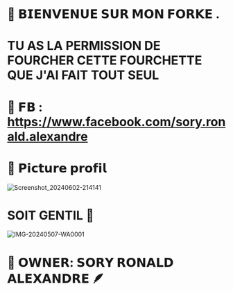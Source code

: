 # 📍 𝗕𝗜𝗘𝗡𝗩𝗘𝗡𝗨𝗘 𝗦𝗨𝗥 𝗠𝗢𝗡 𝗙𝗢𝗥𝗞𝗘 .

# TU AS LA PERMISSION DE FOURCHER CETTE FOURCHETTE QUE J'AI FAIT TOUT SEUL 

# 🎯 𝗙𝗕 : https://www.facebook.com/sory.ronald.alexandre

# 🎯 𝗣𝗶𝗰𝘁𝘂𝗿𝗲 𝗽𝗿𝗼𝗳𝗶𝗹

![Screenshot_20240602-214141](https://github.com/SoryRonald/Ronald-projet-1/assets/165383634/41c5bc6b-4e9e-46d3-8874-3bba59de348f)


# SOIT GENTIL 🙂
![IMG-20240507-WA0001](https://github.com/SoryRonald/Ronald-projet-1/assets/165383634/b9066717-26eb-42ac-8426-7e177ffd3bd7)

# 🎯 𝗢𝗪𝗡𝗘𝗥: 𝗦𝗢𝗥𝗬 𝗥𝗢𝗡𝗔𝗟𝗗 𝗔𝗟𝗘𝗫𝗔𝗡𝗗𝗥𝗘 🪶
